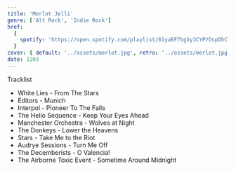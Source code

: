 ```yaml
---
title: 'Merlot Jelli'
genre: ['Alt Rock', 'Indie Rock']
href:
  {
    spotify: 'https://open.spotify.com/playlist/61yaEF7bgby3CYPYOspDhC?si=ee1fb4f040934fad',
  }
cover: { default: '../assets/merlot.jpg', retro: '../assets/merlot.jpg' }
date: 2203
---
```


Tracklist

- White Lies - From The Stars
- Editors - Munich
- Interpol - Pioneer To The Falls
- The Helio Sequence - Keep Your Eyes Ahead
- Manchester Orchestra - Wolves at Night
- The Donkeys - Lower the Heavens
- Stars - Take Me to the Riot
- Audrye Sessions - Turn Me Off
- The Decemberists - O Valencia!
- The Airborne Toxic Event - Sometime Around Midnight
